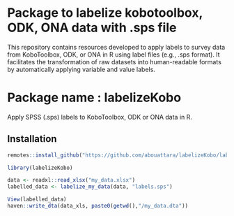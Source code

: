 # Package to labelize kobotoolbox, ODK, ONA data with .sps file

This repository contains resources developed to apply labels to survey data from KoboToolbox, ODK, or ONA in R using label files (e.g., .sps format). It facilitates the transformation of raw datasets into human-readable formats by automatically applying variable and value labels.

# Package name : labelizeKobo

Apply SPSS (.sps) labels to KoboToolbox, ODK or ONA data in R.

## Installation

```r
remotes::install_github("https://github.com/abouattara/labelizeKobo/labelizeKobo")

library(labelizeKobo)

data <- readxl::read_xlsx("my_data.xlsx")
labelled_data <- labelize_my_data(data, "labels.sps")

View(labelled_data)
haven::write_dta(data_xls, paste0(getwd(),"/my_data.dta"))
```
